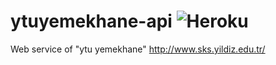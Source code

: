 # ytuyemekhane-api ![Heroku](https://heroku-badge.herokuapp.com/?app=ytuyemekhane-api)
Web service of "ytu yemekhane" http://www.sks.yildiz.edu.tr/
